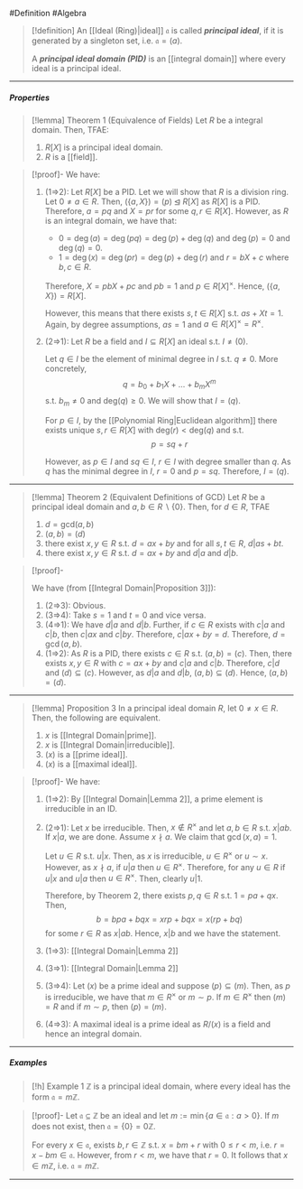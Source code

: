 #Definition #Algebra

> [!definition]
> An [[Ideal (Ring)|ideal]] $\mathfrak{a}$ is called ***principal ideal***, if it is generated by a singleton set, i.e. $\mathfrak{a}=(a)$. 
> 
> A ***principal ideal domain (PID)*** is an [[integral domain]] where every ideal is a principal ideal.
---
##### Properties
> [!lemma] Theorem 1 (Equivalence of Fields)
> Let $R$ be a integral domain. Then, TFAE:
> 1. $R[X]$ is a principal ideal domain.
> 2. $R$ is a [[field]].

> [!proof]-
> We have:
> 1. (1=>2): Let $R[X]$ be a PID. Let we will show that $R$ is a division ring. Let $0\neq a\in R$. Then, $(\{ a,X \})=(p)\unlhd R[X]$ as $R[X]$ is a PID. Therefore, $a=pq$ and $X=pr$ for some $q,r\in R[X]$. However, as $R$ is an integral domain, we have that:
>    - $0=\deg(a)=\deg(pq)=\deg(p)+\deg(q)$ and $\deg(p)=0$ and $\deg(q)=0$.
>    - $1=\deg(x)=\deg(pr)=\deg(p)+\deg(r)$ and $r=bX+c$ where $b,c\in R$. 
>      
>    Therefore, $X=pbX+pc$ and  $pb=1$ and $p\in R[X]^\times$. Hence, $(\{ a,X \})=R[X]$.
>    
>    However, this means that there exists $s,t\in R[X]$ s.t. $as+Xt=1$. Again, by degree assumptions, $as=1$ and $a\in R[X]^{\times}=R^\times$.
> 2. (2=>1): Let $R$ be a field and $I\subseteq R[X]$ an ideal s.t. $I\neq(0)$. 
>    
>    Let $q\in I$ be the element of minimal degree in $I$ s.t. $q\neq 0$. More concretely, $$q=b_{0}+b_{1}X+\dots+b_{m}X^m$$s.t. $b_{m}\neq 0$ and $\text{deg}(q)\geq 0$. We will show that $I=(q)$.
>    
>    For $p\in I$, by the [[Polynomial Ring|Euclidean algorithm]] there exists unique $s,r\in R[X]$ with $\text{deg}(r)<\text{deg}(q)$ and s.t. $$p=sq+r$$
>    
>    However, as $p\in I$ and $sq\in I$, $r\in I$ with degree smaller than $q$. As $q$ has the minimal degree in $I$, $r=0$ and $p=sq$. Therefore, $I=(q)$. 
> 
---
> [!lemma] Theorem 2 (Equivalent Definitions of GCD)
> Let $R$ be a principal ideal domain and $a,b\in R \backslash \{ 0 \}$. Then, for $d\in R$, TFAE
> 1. $d=\text{gcd}(a,b)$
> 2. $(a,b)=(d)$
> 3. there exist $x,y\in R$ s.t. $d=ax+by$ and for all $s,t\in R$, $d|as+bt$.
> 4. there exist $x,y\in R$ s.t. $d=ax+by$ and $d|a$ and $d|b$.

> [!proof]-
> 
> We have (from [[Integral Domain|Proposition 3]]):
> 1. (2=>3): Obvious.
> 2. (3=>4): Take $s=1$ and $t=0$ and vice versa.
> 3. (4=>1): We have $d|a$ and $d|b$. Further, if $c\in R$ exists with $c|a$ and $c|b$, then $c|ax$ and $c|by$. Therefore, $c|ax+by=d$. Therefore, $d=\gcd(a,b)$.
> 4. (1=>2): As $R$ is a PID, there exists $c\in R$ s.t. $(a,b)=(c)$. Then, there exists $x,y\in R$ with $c=ax+by$ and $c|a$ and $c|b$. Therefore, $c|d$ and $(d)\subseteq(c)$. However, as $d|a$ and $d|b$, $(a,b)\subseteq(d)$. Hence, $(a,b)=(d)$.
---
> [!lemma] Proposition 3
> In a principal ideal domain $R$, let $0\neq x\in R$. Then, the following are equivalent.
> 1. $x$ is [[Integral Domain|prime]].
> 2. $x$ is [[Integral Domain|irreducible]].
> 3. $(x)$ is a [[prime ideal]].
> 4. $(x)$ is a [[maximal ideal]].

> [!proof]-
> We have:
> 1. (1=>2): By [[Integral Domain|Lemma 2]], a prime element is irreducible in an ID.
> 1. (2=>1): Let $x$ be irreducible. Then, $x\notin R^\times$ and let $a,b\in R$ s.t. $x|ab$. If $x|a$, we are done. Assume $x\nmid a$. We claim that $\gcd(x,a)=1$. 
>    
>    Let $u\in R$ s.t. $u|x$. Then, as $x$ is irreducible, $u\in R^\times$ or $u\sim x$. However, as $x\nmid a$, if $u|a$ then $u\in R^\times$. Therefore, for any $u\in R$ if $u|x$ and $u|a$ then $u\in R^\times$. Then, clearly $u|1$. 
>    
>    Therefore, by Theorem 2, there exists $p,q\in R$ s.t. $1=pa+qx$. Then, $$b=bpa+bqx=xrp+bqx=x(rp+bq)$$for some $r\in R$ as $x|ab$. Hence, $x|b$ and we have the statement.
> 3. (1=>3): [[Integral Domain|Lemma 2]]
> 4. (3=>1): [[Integral Domain|Lemma 2]]
> 5. (3=>4): Let $(x)$ be a prime ideal and suppose $(p)\subseteq(m)$. Then, as $p$ is irreducible, we have that $m\in R^\times$ or $m\sim p$. If $m\in R^\times$ then $(m)=R$ and if $m\sim p$, then $(p)=(m)$.
> 6. (4=>3): A maximal ideal is a prime ideal as $R /(x)$ is a field and hence an integral domain.

---
##### Examples
> [!h] Example 1
> $\mathbb{Z}$ is a principal ideal domain, where every ideal has the form $\mathfrak{a}=m\mathbb{Z}$. 

> [!proof]-
> Let $\mathfrak{a}\subseteq \mathbb{Z}$ be an ideal and let $m:= \min\{ a\in \mathfrak{a}:a>0 \}$. If $m$ does not exist, then $\mathfrak{a}=\{ 0 \}=0\mathbb{Z}$. 
> 
> For every $x\in \mathfrak{a}$, exists $b,r\in \mathbb{Z}$ s.t. $x=bm+r$ with $0\leq r<m$, i.e. $r=x-bm\in \mathfrak{a}$. However, from $r<m$, we have that $r=0$. It follows that $x\in m\mathbb{Z}$, i.e. $\mathfrak{a}=m\mathbb{Z}$.
---